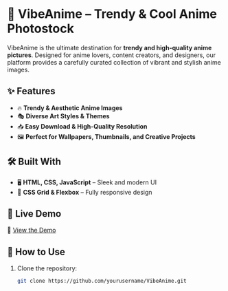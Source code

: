 # 🎨 VibeAnime – Trendy & Cool Anime Photostock  

VibeAnime is the ultimate destination for **trendy and high-quality anime pictures**. Designed for anime lovers, content creators, and designers, our platform provides a carefully curated collection of vibrant and stylish anime images.  

## ✨ Features  
- 🔥 **Trendy & Aesthetic Anime Images**  
- 🎭 **Diverse Art Styles & Themes**  
- 📥 **Easy Download & High-Quality Resolution**  
- 🖼️ **Perfect for Wallpapers, Thumbnails, and Creative Projects**  

## 🛠️ Built With  
- 🖥 **HTML, CSS, JavaScript** – Sleek and modern UI  
- 📐 **CSS Grid & Flexbox** – Fully responsive design    

## 🚀 Live Demo  
🔗 [View the Demo](https://mastredy7.github.io/vibeanime)  

## 📌 How to Use  
1. Clone the repository:  
   ```bash
   git clone https://github.com/yourusername/VibeAnime.git
